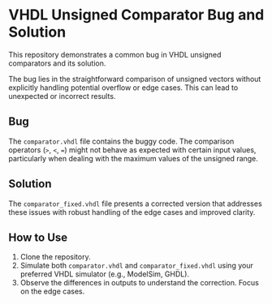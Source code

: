 # VHDL Unsigned Comparator Bug and Solution

This repository demonstrates a common bug in VHDL unsigned comparators and its solution.

The bug lies in the straightforward comparison of unsigned vectors without explicitly handling potential overflow or edge cases. This can lead to unexpected or incorrect results.

## Bug

The `comparator.vhdl` file contains the buggy code.  The comparison operators (`>`, `<`, `=`)  might not behave as expected with certain input values, particularly when dealing with the maximum values of the unsigned range. 

## Solution

The `comparator_fixed.vhdl` file presents a corrected version that addresses these issues with robust handling of the edge cases and improved clarity.

## How to Use

1.  Clone the repository.
2.  Simulate both `comparator.vhdl` and `comparator_fixed.vhdl` using your preferred VHDL simulator (e.g., ModelSim, GHDL). 
3. Observe the differences in outputs to understand the correction.  Focus on the edge cases. 
